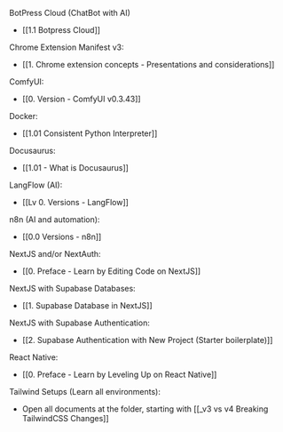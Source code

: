 
BotPress Cloud (ChatBot with AI)
- [[1.1 Botpress Cloud]]

Chrome Extension Manifest v3:
- [[1. Chrome extension concepts - Presentations and considerations]]

ComfyUI:
- [[0. Version - ComfyUI v0.3.43]]

Docker:
- [[1.01 Consistent Python Interpreter]]

Docusaurus:
- [[1.01 - What is Docusaurus]]

LangFlow (AI):
- [[Lv 0. Versions - LangFlow]]

n8n (AI and automation):
- [[0.0 Versions - n8n]]

NextJS and/or NextAuth:
- [[0. Preface - Learn by Editing Code on NextJS]]

NextJS with Supabase Databases:
- [[1. Supabase Database in NextJS]]

NextJS with Supabase Authentication:
- [[2. Supabase Authentication with New Project (Starter boilerplate)]]

React Native:
- [[0. Preface - Learn by Leveling Up on React Native]]

Tailwind Setups (Learn all environments):
- Open all documents at the folder, starting with [[_v3 vs v4 Breaking TailwindCSS Changes]]